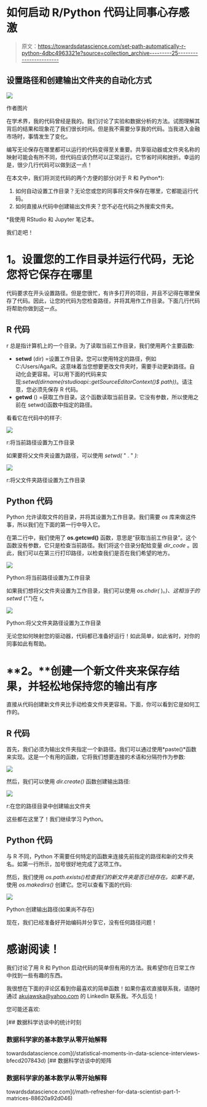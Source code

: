 # 如何启动 R/Python 代码让同事心存感激

> 原文：<https://towardsdatascience.com/set-path-automatically-r-python-4dbc4963321e?source=collection_archive---------25----------------------->

## 设置路径和创建输出文件夹的自动化方式

![](img/18bc303c6d5c681d34f528190f01ac4e.png)

作者图片

在学术界，我的代码曾经是我的。我们讨论了实验和数据分析的方法。试图理解其背后的结果和现象花了我们很长时间。但是我不需要分享我的代码。当我进入金融市场时，事情发生了变化。

编写无论保存在哪里都可以运行的代码变得至关重要。共享驱动器或文件夹名称的映射可能会有所不同，但代码应该仍然可以正常运行。它节省时间和挫折。幸运的是，很少几行代码可以做到这一点！

在本文中，我们将浏览代码的两个方便的部分(对于 R 和 Python*):

1.  如何自动设置工作目录？无论您或您的同事将文件保存在哪里，它都能运行代码。
2.  如何直接从代码中创建输出文件夹？您不必在代码之外搜索文件夹。

*我使用 RStudio 和 Jupyter 笔记本。

我们走吧！

# **1。设置您的工作目录并运行代码，无论您将它保存在哪里**

代码要求在开头设置路径。但是您很忙，有许多打开的项目，并且不记得在哪里保存了代码。因此，让您的代码为您检查路径，并将其用作工作目录。下面几行代码将帮助你做到这一点。

## **R 代码**

r 总是指计算机上的一个目录。为了读取当前工作目录，我们使用两个主要函数:

*   **setwd** (dir) =设置工作目录。您可以使用特定的路径，例如 C:/Users/Aga/R。这意味着当您想要更改文件夹时，需要手动更新路径。自动化会更容易。可以用下面的代码来实现:*setwd(dirname(rstudioapi::getSourceEditorContext()$ path))*。请注意，您必须先保存 R 代码。
*   **getwd** () =获取工作目录。这个函数读取当前目录。它没有参数，所以使用之前在 setwd()函数中指定的路径。

看看它在代码中的样子:

![](img/3ab8b879da0187e3c0146a20ede1b961.png)

r:将当前路径设置为工作目录

如果要将父文件夹设置为路径，可以使用 *setwd(* " . " *):*

![](img/18d89a48c583e33710822b0151840be6.png)

r:将父文件夹路径设置为工作目录

## **Python 代码**

Python 允许读取文件的目录，并将其设置为工作目录。我们需要 *os* 库来做这件事，所以我们在下面的第一行中导入它。

在第二行中，我们使用了 **os.getcwd()** 函数，意思是“获取当前工作目录”。这个函数没有参数，它只是检查当前路径。我们将这个目录分配给变量 *dir_code* 。因此，我们可以在第三行打印路径，以检查我们是否在我们希望的地方。

![](img/34b483e4d1e7c0718a9361b71454414f.png)

Python:将当前路径设置为工作目录

如果我们想将父文件夹设置为工作目录，我们可以使用 *os.chdir(* )。*)、*这相当于*的 setwd* (“.”)在 r。

![](img/d344cc4a2149d74f3811546262eec1e5.png)

Python:将父文件夹路径设置为工作目录

无论您如何映射您的驱动器，代码都已准备好运行！如此简单，如此省时，对你的同事如此有帮助。

# **2。**创建一个新文件夹来保存结果，并轻松地保持您的输出有序

直接从代码创建新文件夹比手动检查文件夹更容易。下面，你可以看到它是如何工作的。

## **R 代码**

首先，我们必须为输出文件夹指定一个新路径。我们可以通过使用*paste()*函数来实现。这是一个有用的函数，它将我们想要连接的术语和分隔符作为参数:

![](img/857b10cb7126c56078441d2886ec5990.png)

然后，我们可以使用 *dir.create()* 函数创建输出路径:

![](img/2699bba832ca449dadea795d3bbd0d03.png)

r:在您的路径目录中创建输出文件夹

这些都在这里了！我们继续学习 Python。

## **Python 代码**

与 R 不同，Python 不需要任何特定的函数来连接先前指定的路径和新的文件夹名。如第一行所示，加号很好地完成了这项工作。

然后，我们使用 *os.path.exists()检查我们的新文件夹是否已经存在。如果不是*，使用 *os.makedirs()* 创建它。您可以查看下面的代码:

![](img/50c55bac18b6286f6e49069a8a049282.png)

Python:创建输出路径(如果尚不存在)

现在，我们已经准备好开始编码并分享它，没有任何路径问题！

# 感谢阅读！

我们讨论了用 R 和 Python 启动代码的简单但有用的方法。我希望你在日常工作中找到一些有趣的东西。

我很想在下面的评论区看到你最喜欢的简单函数！如果你喜欢直接联系我，请随时通过 akujawska@yahoo.com 的 LinkedIn 联系我。不久后见！

您可能还喜欢:

[](/statistical-moments-in-data-science-interviews-bfecd207843d) [## 数据科学访谈中的统计时刻

### 数据科学家的基本数学从零开始解释

towardsdatascience.com](/statistical-moments-in-data-science-interviews-bfecd207843d) [](/math-refresher-for-data-scientist-part-1-matrices-88620a92d046) [## 数据科学访谈中的矩阵

### 数据科学家的基本数学从零开始解释

towardsdatascience.com](/math-refresher-for-data-scientist-part-1-matrices-88620a92d046)
